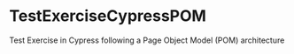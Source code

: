 # TestExerciseCypressPOM
 Test Exercise in Cypress following a Page Object Model (POM) architecture 
